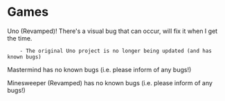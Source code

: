# Games

Uno (Revamped)! There's a visual bug that can occur, will fix it when I get the time.

        - The original Uno project is no longer being updated (and has known bugs)

Mastermind has no known bugs (i.e. please inform of any bugs!)

Minesweeper (Revamped) has no known bugs (i.e. please inform of any bugs!)
